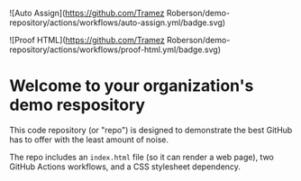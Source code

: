 ![Auto Assign](https://github.com/Tramez Roberson/demo-repository/actions/workflows/auto-assign.yml/badge.svg)

![Proof HTML](https://github.com/Tramez Roberson/demo-repository/actions/workflows/proof-html.yml/badge.svg)

# Welcome to your organization's demo respository
This code repository (or "repo") is designed to demonstrate the best GitHub has to offer with the least amount of noise.

The repo includes an `index.html` file (so it can render a web page), two GitHub Actions workflows, and a CSS stylesheet dependency.
